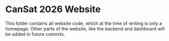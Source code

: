 # CanSat 2026 Website

This folder contains all website code, which at the time of writing is only a homepage.
Other parts of the website, like the backend and dashboard will be added in future commits.